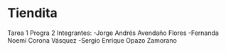 # Tiendita
Tarea 1 Progra 2
Integrantes:
-Jorge Andrés Avendaño Flores
-Fernanda Noemí Corona Vásquez
-Sergio Enrique Opazo Zamorano
